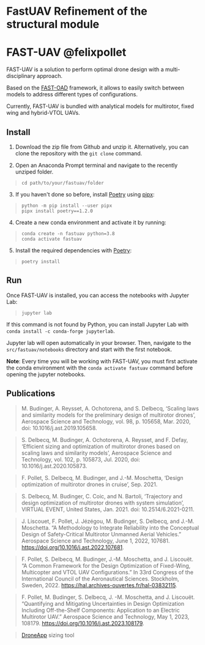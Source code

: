 # FastUAV Refinement of the structural module

FAST-UAV @felixpollet
========

FAST-UAV is a solution to perform optimal drone design with a multi-disciplinary approach.

Based on the [FAST-OAD](https://github.com/fast-aircraft-design/FAST-OAD) framework, it allows to easily switch between models to address different types of configurations. 

Currently, FAST-UAV is bundled with analytical models for multirotor, fixed wing and hybrid-VTOL UAVs.

Install
-------
1. Download the zip file from Github and unzip it. Alternatively, you can clone the repository with the `git clone` command.

2. Open an Anaconda Prompt terminal and navigate to the recently unziped folder.

> ``` {.bash}
> cd path/to/your/fastuav/folder
> ```

3. If you haven't done so before, install [Poetry](https://python-poetry.org/docs/) using [pipx](https://pypa.github.io/pipx/):
> ``` {.bash}
> python -m pip install --user pipx
> pipx install poetry==1.2.0
> ```

4. Create a new conda environment and activate it by running:

> ``` {.bash}
> conda create -n fastuav python=3.8
> conda activate fastuav
> ```

5. Install the required dependencies with [Poetry](https://python-poetry.org/docs/):
> ``` {.bash}
> poetry install
> ```

Run
-------
Once FAST-UAV is installed, you can access the notebooks with Jupyter Lab:
> ``` {.bash}
> jupyter lab
> ```
If this command is not found by Python, you can install Jupyter Lab with ```conda install -c conda-forge jupyterlab```.

Jupyter lab will open automatically in your browser. Then, navigate to the `src/fastuav/notebooks` directory and start with the first notebook.

**Note**: Every time you will be working with FAST-UAV, you must first activate the conda environment with the `conda activate fastuav` command before opening the jupyter notebooks.


Publications
------------
> M. Budinger, A. Reysset, A. Ochotorena, and S. Delbecq, ‘Scaling laws and similarity models for the preliminary design of multirotor drones’, Aerospace Science and Technology, vol. 98, p. 105658, Mar. 2020, doi: 10.1016/j.ast.2019.105658.

> S. Delbecq, M. Budinger, A. Ochotorena, A. Reysset, and F. Defay, ‘Efficient sizing and optimization of multirotor drones based on scaling laws and similarity models’, Aerospace Science and Technology, vol. 102, p. 105873, Jul. 2020, doi: 10.1016/j.ast.2020.105873.

> F. Pollet, S. Delbecq, M. Budinger, and J.-M. Moschetta, ‘Design optimization of multirotor drones in cruise’, Sep. 2021.

> S. Delbecq, M. Budinger, C. Coic, and N. Bartoli, ‘Trajectory and design optimization of multirotor drones with system simulation’, VIRTUAL EVENT, United States, Jan. 2021. doi: 10.2514/6.2021-0211.

> J. Liscouet, F. Pollet, J. Jézégou, M. Budinger, S. Delbecq, and J.-M. Moschetta. “A Methodology to Integrate Reliability into the Conceptual Design of Safety-Critical Multirotor Unmanned Aerial Vehicles.” Aerospace Science and Technology, June 1, 2022, 107681. https://doi.org/10.1016/j.ast.2022.107681.

> F. Pollet, S. Delbecq, M. Budinger, J.-M. Moschetta, and J. Liscouët. “A Common Framework for the Design Optimization of Fixed-Wing, Multicopter and VTOL UAV Configurations.” In 33rd Congress of the International Council of the Aeronautical Sciences. Stockholm, Sweden, 2022. https://hal.archives-ouvertes.fr/hal-03832115.

> F. Pollet, M. Budinger, S. Delbecq, J. -M. Moschetta, and J. Liscouët. “Quantifying and Mitigating Uncertainties in Design Optimization Including Off-the-Shelf Components: Application to an Electric Multirotor UAV.” Aerospace Science and Technology, May 1, 2023, 108179. https://doi.org/10.1016/j.ast.2023.108179.

> [DroneApp](https://github.com/SizingLab/droneapp-legacy) sizing tool

